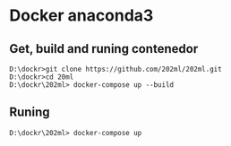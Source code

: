 # Docker anaconda3 
## Get, build and runing contenedor
	D:\dockr>git clone https://github.com/202ml/202ml.git
	D:\dockr>cd 20ml 
	D:\dockr\202ml> docker-compose up --build 

## Runing 

	D:\dockr\202ml> docker-compose up 

